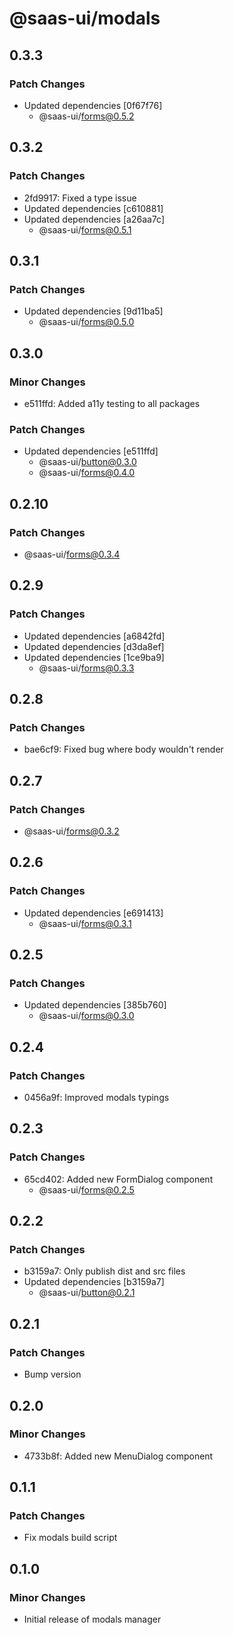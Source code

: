 # @saas-ui/modals

## 0.3.3

### Patch Changes

- Updated dependencies [0f67f76]
  - @saas-ui/forms@0.5.2

## 0.3.2

### Patch Changes

- 2fd9917: Fixed a type issue
- Updated dependencies [c610881]
- Updated dependencies [a26aa7c]
  - @saas-ui/forms@0.5.1

## 0.3.1

### Patch Changes

- Updated dependencies [9d11ba5]
  - @saas-ui/forms@0.5.0

## 0.3.0

### Minor Changes

- e511ffd: Added a11y testing to all packages

### Patch Changes

- Updated dependencies [e511ffd]
  - @saas-ui/button@0.3.0
  - @saas-ui/forms@0.4.0

## 0.2.10

### Patch Changes

- @saas-ui/forms@0.3.4

## 0.2.9

### Patch Changes

- Updated dependencies [a6842fd]
- Updated dependencies [d3da8ef]
- Updated dependencies [1ce9ba9]
  - @saas-ui/forms@0.3.3

## 0.2.8

### Patch Changes

- bae6cf9: Fixed bug where body wouldn't render

## 0.2.7

### Patch Changes

- @saas-ui/forms@0.3.2

## 0.2.6

### Patch Changes

- Updated dependencies [e691413]
  - @saas-ui/forms@0.3.1

## 0.2.5

### Patch Changes

- Updated dependencies [385b760]
  - @saas-ui/forms@0.3.0

## 0.2.4

### Patch Changes

- 0456a9f: Improved modals typings

## 0.2.3

### Patch Changes

- 65cd402: Added new FormDialog component
  - @saas-ui/forms@0.2.5

## 0.2.2

### Patch Changes

- b3159a7: Only publish dist and src files
- Updated dependencies [b3159a7]
  - @saas-ui/button@0.2.1

## 0.2.1

### Patch Changes

- Bump version

## 0.2.0

### Minor Changes

- 4733b8f: Added new MenuDialog component

## 0.1.1

### Patch Changes

- Fix modals build script

## 0.1.0

### Minor Changes

- Initial release of modals manager

